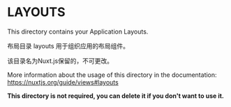 # LAYOUTS

This directory contains your Application Layouts.

布局目录 layouts 用于组织应用的布局组件。

该目录名为Nuxt.js保留的，不可更改。

More information about the usage of this directory in the documentation:
https://nuxtjs.org/guide/views#layouts

**This directory is not required, you can delete it if you don't want to use it.**

